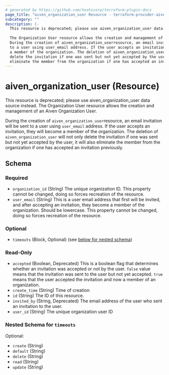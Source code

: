 ```yaml
---
# generated by https://github.com/hashicorp/terraform-plugin-docs
page_title: "aiven_organization_user Resource - terraform-provider-aiven"
subcategory: ""
description: |-
  This resource is deprecated; please use aiven_organization_user data source instead. 
  
  The Organization User resource allows the creation and management of an Aiven Organization User.
  During the creation of aiven_organization_userresource, an email invitation will be sent
  to a user using user_email address. If the user accepts an invitation, they will become
  a member of the organization. The deletion of aiven_organization_user will not only
  delete the invitation if one was sent but not yet accepted by the user, it will also
  eliminate the member from the organization if one has accepted an invitation previously.
---
```


# aiven_organization_user (Resource)

This resource is deprecated; please use aiven_organization_user data source instead. 
The Organization User resource allows the creation and management of an Aiven Organization User.

During the creation of `aiven_organization_user`resource, an email invitation will be sent
to a user using `user_email` address. If the user accepts an invitation, they will become
a member of the organization. The deletion of `aiven_organization_user` will not only
delete the invitation if one was sent but not yet accepted by the user, it will also 
eliminate the member from the organization if one has accepted an invitation previously.



<!-- schema generated by tfplugindocs -->
## Schema

### Required

- `organization_id` (String) The unique organization ID. This property cannot be changed, doing so forces recreation of the resource.
- `user_email` (String) This is a user email address that first will be invited, and after accepting an invitation, they become a member of the organization. Should be lowercase. This property cannot be changed, doing so forces recreation of the resource.

### Optional

- `timeouts` (Block, Optional) (see [below for nested schema](#nestedblock--timeouts))

### Read-Only

- `accepted` (Boolean, Deprecated) This is a boolean flag that determines whether an invitation was accepted or not by the user. `false` value means that the invitation was sent to the user but not yet accepted. `true` means that the user accepted the invitation and now a member of an organization.
- `create_time` (String) Time of creation
- `id` (String) The ID of this resource.
- `invited_by` (String, Deprecated) The email address of the user who sent an invitation to the user.
- `user_id` (String) The unique organization user ID

<a id="nestedblock--timeouts"></a>
### Nested Schema for `timeouts`

Optional:

- `create` (String)
- `default` (String)
- `delete` (String)
- `read` (String)
- `update` (String)

